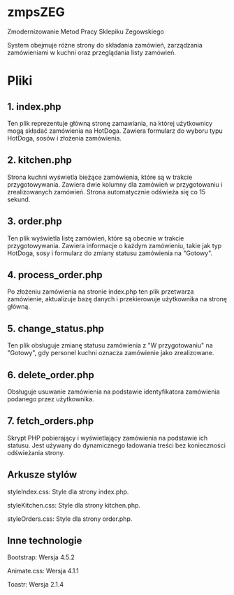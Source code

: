 # zmpsZEG
Zmodernizowanie Metod Pracy Sklepiku Zegowskiego

System obejmuje różne strony do składania zamówień, zarządzania zamówieniami w kuchni oraz przeglądania listy zamówień.

# Pliki
## 1. index.php
Ten plik reprezentuje główną stronę zamawiania, na której użytkownicy mogą składać zamówienia na HotDoga. Zawiera formularz do wyboru typu HotDoga, sosów i złożenia zamówienia.

## 2. kitchen.php
Strona kuchni wyświetla bieżące zamówienia, które są w trakcie przygotowywania. Zawiera dwie kolumny dla zamówień w przygotowaniu i zrealizowanych zamówień. Strona automatycznie odświeża się co 15 sekund.

## 3. order.php
Ten plik wyświetla listę zamówień, które są obecnie w trakcie przygotowywania. Zawiera informacje o każdym zamówieniu, takie jak typ HotDoga, sosy i formularz do zmiany statusu zamówienia na "Gotowy".

## 4. process_order.php
Po złożeniu zamówienia na stronie index.php ten plik przetwarza zamówienie, aktualizuje bazę danych i przekierowuje użytkownika na stronę główną.

## 5. change_status.php
Ten plik obsługuje zmianę statusu zamówienia z "W przygotowaniu" na "Gotowy", gdy personel kuchni oznacza zamówienie jako zrealizowane.

## 6. delete_order.php
Obsługuje usuwanie zamówienia na podstawie identyfikatora zamówienia podanego przez użytkownika.

## 7. fetch_orders.php
Skrypt PHP pobierający i wyświetlający zamówienia na podstawie ich statusu. Jest używany do dynamicznego ładowania treści bez konieczności odświeżania strony.

## Arkusze stylów
styleIndex.css: Style dla strony index.php.

styleKitchen.css: Style dla strony kitchen.php.

styleOrders.css: Style dla strony order.php.

## Inne technologie
Bootstrap: Wersja 4.5.2

Animate.css: Wersja 4.1.1

Toastr: Wersja 2.1.4
